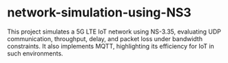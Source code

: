 # network-simulation-using-NS3
This project simulates a 5G LTE IoT network using NS-3.35, evaluating UDP communication, throughput, delay, and packet loss under bandwidth constraints. It also implements MQTT, highlighting its efficiency for IoT in such environments. 
